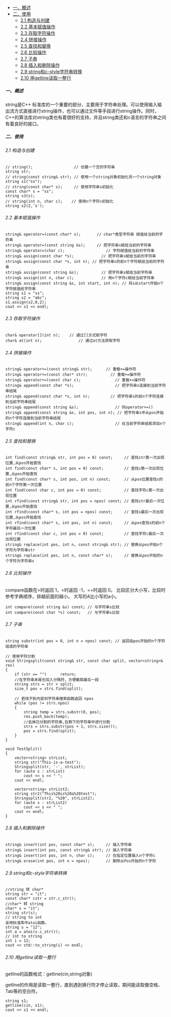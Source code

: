 - [一、概述](#一概述)
- [二、使用](#二使用)
  - [2.1 构造与创建](#21-构造与创建)
  - [2.2 基本赋值操作](#22-基本赋值操作)
  - [2.3 存取字符操作](#23-存取字符操作)
  - [2.4 拼接操作](#24-拼接操作)
  - [2.5 查找和替换](#25-查找和替换)
  - [2.6 比较操作](#26-比较操作)
  - [2.7 子串](#27-子串)
  - [2.8 插入和删除操作](#28-插入和删除操作)
  - [2.9 string和c-style字符串转换](#29-string和c-style字符串转换)
  - [2.10 用getline读取一整行](#210-用getline读取一整行)
##### 一、概述
string是C++ 标准库的一个重要的部分，主要用于字符串处理。可以使用输入输出流方式直接进行string操作，也可以通过文件等手段进行string操作。同时，C++的算法库对string类也有着很好的支持，并且string类还和c语言的字符串之间有着良好的接口。
##### 二、使用
###### 2.1 构造与创建
```
// string();                  // 创建一个空的字符串 
string str;  
// string(const string& str); // 使用一个string对象初始化另一个string对象
string s1("ss");
// string(const char* s);     // 使用字符串s初始化
const char* s = "ss";
string s3(s);
// string(int n, char c);    // 使用n个字符c初始化 
string s2(2,'s');
```
###### 2.2 基本赋值操作
```
string& operator=(const char* s); 		// char*类型字符串 赋值给当前的字符串
string& operator=(const string &s); 	// 把字符串s赋给当前的字符串
string& operator=(char c); 				    // 字符赋值给当前的字符串
string& assign(const char *s); 			  // 把字符串s赋给当前的字符串
string& assign(const char *s, int n); // 把字符串s的前n个字符赋给当前的字符串
string& assign(const string &s); 		  // 把字符串s赋给当前字符串
string& assign(int n, char c); 			  // 用n个字符c赋给当前字符串
string& assign(const string &s, int start, int n); // 将s从start开始n个字符赋值给字符串
string s1 = "ss";
string s2 = "abc";
s1.assign(s2,0,2);
cout << s1 << endl;
```
###### 2.3 存取字符操作
```
char& operator[](int n);	// 通过[]方式取字符
char& at(int n);			    // 通过at方法获取字符
```
###### 2.4 拼接操作
```
string& operator+=(const string& str);	    // 重载+=操作符
string& operator+=(const char* str);	      // 重载+=操作符
string& operator+=(const char c);		        // 重载+=操作符
string& append(const char *s);			        // 把字符串s连接到当前字符串结尾
string& append(const char *s, int n);	      // 把字符串s的前n个字符连接到当前字符串结尾
string& append(const string &s);		        // 同operator+=()
string& append(const string &s, int pos, int n); // 把字符串s中从pos开始的n个字符连接到当前字符串结尾
string& append(int n, char c);			        // 在当前字符串结尾添加n个字符c
```

###### 2.5 查找和替换
```
int find(const string& str, int pos = 0) const; 	// 查找str第一次出现位置,从pos开始查找
int find(const char* s, int pos = 0) const;  		// 查找s第一次出现位置,从pos开始查找
int find(const char* s, int pos, int n) const;  	// 从pos位置查找s的前n个字符第一次位置
int find(const char c, int pos = 0) const;  		// 查找字符c第一次出现位置
int rfind(const string& str, int pos = npos) const;	// 查找str最后一次位置,从pos开始查找
int rfind(const char* s, int pos = npos) const;		// 查找s最后一次出现位置,从pos开始查找
int rfind(const char* s, int pos, int n) const;		// 从pos查找s的前n个字符最后一次位置
int rfind(const char c, int pos = 0) const; 		// 查找字符c最后一次出现位置
string& replace(int pos, int n, const string& str); // 替换从pos开始n个字符为字符串str
string& replace(int pos, int n, const char* s); 	// 替换从pos开始的n个字符为字符串s
```
###### 2.6 比较操作
compare函数在>时返回 1，<时返回 -1，==时返回 0。
比较区分大小写，比较时参考字典顺序，排越前面的越小。
大写的A比小写的a小。
```
int compare(const string &s) const;	// 与字符串s比较
int compare(const char *s) const;	// 与字符串s比较
```
###### 2.7 子串
```
string substr(int pos = 0, int n = npos) const; // 返回由pos开始的n个字符组成的字符串

// 使用字符分割
void Stringsplit(const string& str, const char split, vector<string>& res)
{
	if (str == "")		return;
	//在字符串末尾也加入分隔符，方便截取最后一段
	string strs = str + split;
	size_t pos = strs.find(split);
 
	// 若找不到内容则字符串搜索函数返回 npos
	while (pos != strs.npos)
	{
		string temp = strs.substr(0, pos);
		res.push_back(temp);
		//去掉已分割的字符串,在剩下的字符串中进行分割
		strs = strs.substr(pos + 1, strs.size());
		pos = strs.find(split);
	}
}

void TestSplit()
{
	vector<string> strList;
	string str("This-is-a-test");
	Stringsplit(str, '-', strList);
	for (auto s : strList)
		cout << s << " ";
	cout << endl;
 
	vector<string> strList2;
	string str2("This%20is%20a%20test");
	Stringsplit(str2, "%20", strList2);
	for (auto s : strList2)
		cout << s << " ";
	cout << endl;
}
```
###### 2.8 插入和删除操作
```
string& insert(int pos, const char* s); 	// 插入字符串
string& insert(int pos, const string& str); // 插入字符串
string& insert(int pos, int n, char c);		// 在指定位置插入n个字符c
string& erase(int pos, int n = npos);		// 删除从Pos开始的n个字符 
```
###### 2.9 string和c-style字符串转换
```
//string 转 char*
string str = "it";
const char* cstr = str.c_str();
//char* 转 string 
char* s = "it";
string str(s);
// string to int
采用标准库中atoi函数。
string s = "12";
int a = atoi(s.c_str());
// int to string 
int i = 12;
cout << std::to_string(i) << endl;
```
###### 2.10 用getline读取一整行
getline的函数格式：getline(cin,string对象)

getline的作用是读取一整行，直到遇到换行符才停止读取，期间能读取像空格、Tab等的空白符。

```
string s1;
getline(cin, s1);
cout << s1 << endl;

```
